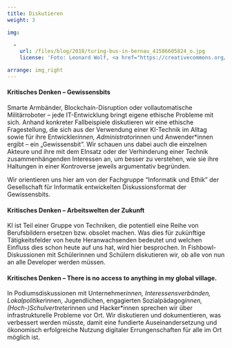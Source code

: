 ```yaml
---
title: Diskutieren
weight: 3

img:

  -
    url: /files/blog/2018/turing-bus-in-bernau_41586605824_o.jpg
    license: 'Foto: Leonard Wolf, <a href="https://creativecommons.org/licenses/by/4.0/">CC BY 4.0</a> edulabs'

arrange: img_right
---
```


#### Kritisches Denken – Gewissensbits

Smarte Armbänder, Blockchain-Disruption oder vollautomatische Militärroboter – jede IT-Entwicklung bringt eigene ethische Probleme mit sich. Anhand konkreter Fallbeispiele diskutieren wir eine ethische Fragestellung, die sich aus der Verwendung einer KI-Technik im Alltag sowie für ihre Entwickler*innen, Administrator*innen und Anwender*innen ergibt – ein „Gewissensbit”. Wir schauen uns dabei auch die einzelnen Akteure und ihre mit dem EInsatz oder der Verhinderung einer Technik zusammenhängenden Interessen an, um besser zu verstehen, wie sie ihre Haltungen in einer Kontroverse jeweils argumentativ begründen.

Wir orientieren uns hier am von der Fachgruppe “Informatik und Ethik” der Gesellschaft für Informatik entwickelten Diskussionsformat der Gewissensbits.


#### Kritisches Denken – Arbeitswelten der Zukunft

KI ist Teil einer Gruppe von Techniken, die potentiell eine Reihe von Berufsbildern ersetzen bzw. obsolet machen. Was dies für zukünftige Tätigkeitsfelder von heute Heranwachsenden bedeutet und welchen Einfluss dies schon heute auf uns hat, wird hier besprochen. In Fishbowl-Diskussionen mit Schülerinnen und Schülern diskutieren wir, ob alle von nun an alle Developer werden müssen.

#### Kritisches Denken – There is no access to anything in my global village.

In Podiumsdiskussionen mit Unternehmer*innen, Interessensverbänden, Lokalpolitiker*innen, Jugendlichen, engagierten Sozialpädagog*innen, (Hoch-)Schulvertreter*innen und Hacker*innen sprechen wir über infrastrukturelle Probleme vor Ort. Wir diskutieren und dokumentieren, was verbessert werden müsste, damit eine fundierte Auseinandersetzung und ökonomisch erfolgreiche Nutzung digitaler Errungenschaften für alle im Ort möglich ist.
